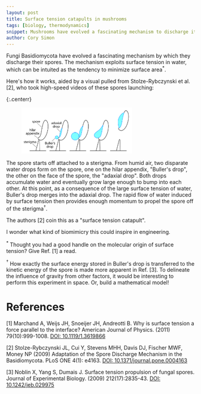 ```yaml
---
layout: post
title: Surface tension catapults in mushrooms
tags: [biology, thermodynamics]
snippet: Mushrooms have evolved a fascinating mechanism to discharge its spores.
author: Cory Simon
---
```


Fungi Basidiomycota have evolved a fascinating mechanism by which they discharge their spores. The mechanism exploits surface tension in water, which can be intuited as the tendency to minimize surface area$^*$.

Here's how it works, aided by a visual pulled from Stolze-Rybczynski et al. [2], who took high-speed videos of these spores launching:

{:.centerr}
<figure>
    <img src="/images/buller_drop.png" alt="image" style="width: 70%;">
</figure>

The spore starts off attached to a sterigma. From humid air, two disparate water drops form on the spore, one on the hilar appendix, "Buller's drop", the other on the face of the spore, the "adaxial drop". Both drops accumulate water and eventually grow large enough to bump into each other. At this point, as a consequence of the large surface tension of water, Buller's drop merges into the adaxial drop. The rapid flow of water induced by surface tension then provides enough momentum to propel the spore off of the sterigma$^\dagger$. 

The authors [2] coin this as a "surface tension catapult".

I wonder what kind of biomimicry this could inspire in engineering.

$^*$ Thought you had a good handle on the molecular origin of surface tension? Give Ref. [1] a read.

$^\dagger$ How exactly the surface energy stored in Buller's drop is transferred to the kinetic energy of the spore is made more apparent in Ref. [3]. To delineate the influence of gravity from other factors, it would be interesting to perform this experiment in space. Or, build a mathematical model!

# References

[1] Marchand A, Weijs JH, Snoeijer JH, Andreotti B. Why is surface tension a force parallel to the interface? American Journal of Physics. (2011) 79(10):999-1008. [DOI: 10.1119/1.3619866](https://doi.org/10.1119/1.3619866)

[2] Stolze-Rybczynski JL, Cui Y, Stevens MHH, Davis DJ, Fischer MWF, Money NP (2009) Adaptation of the Spore Discharge Mechanism in the Basidiomycota. PLoS ONE 4(1): e4163. [DOI: 10.1371/journal.pone.0004163](https://doi.org/10.1371/journal.pone.0004163)

[3] Noblin X, Yang S, Dumais J. Surface tension propulsion of fungal spores. Journal of Experimental Biology. (2009) 212(17):2835-43. [DOI: 10.1242/jeb.029975](https://doi.org/10.1242/jeb.029975)
